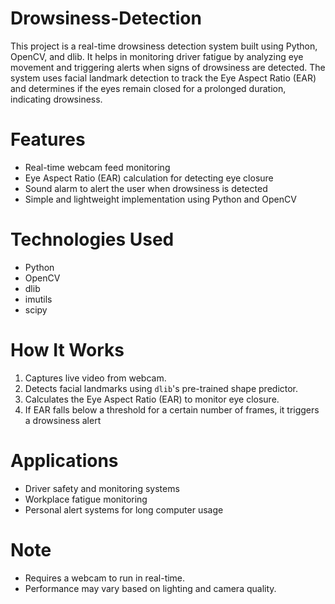# Drowsiness-Detection

This project is a real-time drowsiness detection system built using Python, OpenCV, and dlib. It helps in monitoring driver fatigue by analyzing eye movement and triggering alerts when signs of drowsiness are detected. The system uses facial landmark detection to track the Eye Aspect Ratio (EAR) and determines if the eyes remain closed for a prolonged duration, indicating drowsiness.

# Features

* Real-time webcam feed monitoring
* Eye Aspect Ratio (EAR) calculation for detecting eye closure
* Sound alarm to alert the user when drowsiness is detected
* Simple and lightweight implementation using Python and OpenCV

# Technologies Used

* Python
* OpenCV
* dlib
* imutils
* scipy

# How It Works

1. Captures live video from webcam.
2. Detects facial landmarks using `dlib`'s pre-trained shape predictor.
3. Calculates the Eye Aspect Ratio (EAR) to monitor eye closure.
4. If EAR falls below a threshold for a certain number of frames, it triggers a drowsiness alert

# Applications

* Driver safety and monitoring systems
* Workplace fatigue monitoring
* Personal alert systems for long computer usage

# Note

* Requires a webcam to run in real-time.
* Performance may vary based on lighting and camera quality.
